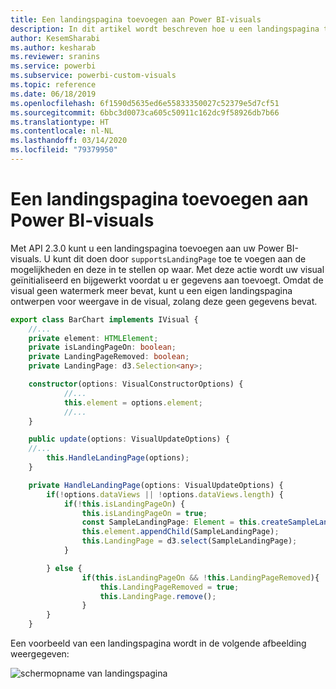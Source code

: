 ```yaml
---
title: Een landingspagina toevoegen aan Power BI-visuals
description: In dit artikel wordt beschreven hoe u een landingspagina toevoegt aan Power BI-visuals.
author: KesemSharabi
ms.author: kesharab
ms.reviewer: sranins
ms.service: powerbi
ms.subservice: powerbi-custom-visuals
ms.topic: reference
ms.date: 06/18/2019
ms.openlocfilehash: 6f1590d5635ed6e55833350027c52379e5d7cf51
ms.sourcegitcommit: 6bbc3d0073ca605c50911c162dc9f58926db7b66
ms.translationtype: HT
ms.contentlocale: nl-NL
ms.lasthandoff: 03/14/2020
ms.locfileid: "79379950"
---
```

# <a name="add-a-landing-page-to-your-power-bi-visuals"></a>Een landingspagina toevoegen aan Power BI-visuals

Met API 2.3.0 kunt u een landingspagina toevoegen aan uw Power BI-visuals. U kunt dit doen door `supportsLandingPage` toe te voegen aan de mogelijkheden en deze in te stellen op waar. Met deze actie wordt uw visual geïnitialiseerd en bijgewerkt voordat u er gegevens aan toevoegt. Omdat de visual geen watermerk meer bevat, kunt u een eigen landingspagina ontwerpen voor weergave in de visual, zolang deze geen gegevens bevat.

```typescript
export class BarChart implements IVisual {
    //...
    private element: HTMLElement;
    private isLandingPageOn: boolean;
    private LandingPageRemoved: boolean;
    private LandingPage: d3.Selection<any>;

    constructor(options: VisualConstructorOptions) {
            //...
            this.element = options.element;
            //...
    }

    public update(options: VisualUpdateOptions) {
    //...
        this.HandleLandingPage(options);
    }

    private HandleLandingPage(options: VisualUpdateOptions) {
        if(!options.dataViews || !options.dataViews.length) {
            if(!this.isLandingPageOn) {
                this.isLandingPageOn = true;
                const SampleLandingPage: Element = this.createSampleLandingPage(); //create a landing page
                this.element.appendChild(SampleLandingPage);
                this.LandingPage = d3.select(SampleLandingPage);
            }

        } else {
                if(this.isLandingPageOn && !this.LandingPageRemoved){
                    this.LandingPageRemoved = true;
                    this.LandingPage.remove();
                }
        }
    }
```

Een voorbeeld van een landingspagina wordt in de volgende afbeelding weergegeven:

![schermopname van landingspagina](media/landing-page/app-landing-page.png)
